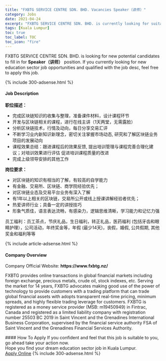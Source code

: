 ```yaml
---
title: "FXBTG SERVICE CENTRE SDN. BHD. Vacancies Speaker（讲师）" 
category: Jobs 
date: 2021-04-24 
excerpt: "FXBTG SERVICE CENTRE SDN. BHD. is currently looking for suitable person to fill in the Speaker（讲师） which positioned at Kuala Lumpur" 
tags: [Kuala Lumpur] 
toc: true 
toc_label: TOC 
toc_icon: "fire" 
--- 
```


<p>FXBTG SERVICE CENTRE SDN. BHD. is looking for new potential candidates to fill in for <b>Speaker（讲师）</b> position. If you currently looking for new education sector job opportunities and qualified with the job desc, feel free to apply this job.
</p>{% include 300-adsense.html %} 
<div><div><h4>Job Description</h4></div><div><div><span><div><p><strong>&#32844;&#20301;&#25551;&#36848;&#65306;</strong></p><ul><li><span>&#23436;&#25104;&#21306;&#22359;&#38142;&#30693;&#35782;&#30340;&#25910;&#38598;&#19982;&#25972;&#29702;&#65292;&#20934;&#22791;&#35838;&#20214;&#26448;&#26009;&#65292;&#35774;&#35745;&#35838;&#31243;&#29615;&#33410;</span></li><li><span>&#24320;&#21457;&#19982;&#21306;&#22359;&#38142;&#30456;&#20851;&#30340;&#35838;&#31243;&#65292;&#36827;&#34892;&#22312;&#32447;&#20027;&#35762;&#65288;1&#22825;&#20004;&#22530;&#65292;&#26080;&#38656;&#38706;&#33080;&#65289;</span></li><li><span>&#20998;&#26512;&#21306;&#22359;&#38142;&#25216;&#26415;&#65292;&#34892;&#24773;&#21450;&#21160;&#21521;&#65292;&#27599;&#26085;&#20998;&#20139;&#20132;&#26131;&#27719;&#35780;</span></li><li><span>&#19981;&#26029;&#23398;&#20064;&#19994;&#20869;&#26032;&#30693;&#35782;&#26032;&#29702;&#24565;&#65292;&#23494;&#20999;&#20851;&#27880;&#25484;&#25569;&#24066;&#22330;&#21160;&#24577;, &#30740;&#31350;&#21644;&#20102;&#35299;&#21306;&#22359;&#38142;&#19994;&#21153;&#39033;&#30446;&#30340;&#21457;&#23637;&#21160;&#21521;</span></li><li><span>&#35838;&#31243;&#25928;&#26524;&#24635;&#32467;&#65306;&#36319;&#36827;&#35838;&#31243;&#21518;&#30340;&#25928;&#26524;&#21453;&#39304;, &#25552;&#20986;&#22521;&#35757;&#31649;&#29702;&#19982;&#35838;&#31243;&#23436;&#21892;&#21512;&#29702;&#21270;&#24314;&#35758;&#65307;&#23545;&#22521;&#35757;&#25928;&#26524;&#36827;&#34892;&#35780;&#20272; &#20419;&#36827;&#22521;&#35757;&#35838;&#31243;&#36136;&#37327;&#30340;&#25913;&#36827;</span></li><li><span>&#23436;&#25104;&#19978;&#32423;&#39046;&#23548;&#23433;&#25490;&#30340;&#20854;&#20182;&#24037;&#20316;</span></li></ul><p><strong>&#23703;&#20301;&#35201;&#27714;&#65306;</strong></p><ul><li><span>&#23545;&#21306;&#22359;&#38142;&#30340;&#30693;&#35782;&#26377;&#30456;&#24403;&#30340;&#20102;&#35299;&#65292;&#26377;&#36739;&#39640;&#30340;&#33258;&#23398;&#33021;&#21147;</span></li><li><span>&#26377;&#37329;&#34701;&#12289;&#20132;&#26131;&#25152;&#12289;&#21306;&#22359;&#38142;&#12289;&#21830;&#23398;&#38498;&#32463;&#39564;&#20248;&#20808;&#65307;</span></li><li><span>&#23545;&#21306;&#22359;&#38142;&#19994;&#24577;&#21450;&#20132;&#26131;&#24179;&#21488;&#19994;&#21153;&#26377;&#28145;&#20837;&#20102;&#35299;</span></li><li><span>&#26377;1&#24180;&#20197;&#19978;&#30456;&#20851;&#30340;&#21306;&#22359;&#38142;&#65292;&#20132;&#26131;&#25152;&#20844;&#24320;&#25110;&#32447;&#19978;&#25480;&#35838;&#35762;&#35299;&#32463;&#39564;&#32773;&#20248;&#20808;&#65307;</span></li><li><span>&#28909;&#29233;&#35762;&#24072;&#34892;&#19994;&#65307;&#20855;&#22791;&#19968;&#23450;&#30340;&#35762;&#25480;&#25216;&#24039;</span></li><li><span>&#24418;&#35937;&#27668;&#36136;&#20339;&#65292;&#35821;&#35328;&#34920;&#36798;&#27969;&#30021;&#65292;&#26377;&#24863;&#26579;&#21147;&#65292;&#36923;&#36753;&#24605;&#32500;&#28165;&#26224;&#65292;&#23398;&#20064;&#33021;&#21147;&#21644;&#35760;&#24518;&#21147;&#24378;</span></li></ul><p>&#21592;&#24037;&#31119;&#21033;&#65306;&#21592;&#24037;&#33590;&#28857;&#65292;&#33410;&#24198;&#31036;&#21697;&#65292;&#29983;&#26085;&#31119;&#21033;&#65292;&#36716;&#27491;&#31036;&#21697;&#65292;&#21307;&#33647;&#31119;&#21033; (&#21253;&#25324;&#29273;&#40831;&#21644;&#30524;&#30555;&#25252;&#29702;&#65289;&#65292;&#20844;&#21496;&#27963;&#21160;&#65292;&#24180;&#32456;&#22870;&#37329;&#31561;&#65292;&#24180;&#20551;&#160;(&#26368;&#23569;14&#22825;)&#65292;&#20007;&#20551;&#65292;&#23130;&#20551;, &#20844;&#20849;&#20551;&#26399;, &#20854;&#20182;&#22870;&#37329;&#21644;&#31119;&#21033;&#31561;&#31561;</p></div></span></div></div></div> 
{% include article-adsense.html %} 
<div><div><h4>Company Overview</h4></div><div><div><span><div><p>Company Official Website:&#160;<strong>https://www.fxbtg.nz/</strong></p><p>FXBTG provides online transactions in global financial markets including foreign exchange, precious metals, crude oil, stock indexes, etc.&#160;Serving the market for 14 years, FXBTG&#160;advocates making good use of the power of technology to provide customers with a trading platform that can trade global financial assets with adopts transparent real-time pricing, minimum spreads, and highly flexible trading leverage for customers.&#160;FXBTG is registered as a money service provider (MSB: m19450949) in Fintrac, Canada and&#160;registered as a limited liability company with registration number 25503 BC 2019 in Saint Vincent and the Grenadines International Business Corporation, supervised by the financial service authority FSA of Saint Vincent and the Grenadines Financial Services Authority.</p></div></span></div></div></div> 
#### How To Apply 
If you confident and feel that this job is suitable to you, go ahead take your action now. <br/> 
Hope you find your dream education sector job in Kuala Lumpur. <br/> 
<a href="https://www.jobstreet.com.my/en/job/speaker（讲师）-4530012?jobId=jobstreet-my-job-4530012" class="btn btn--info" target="_blank" rel="nofollow noopenner">Apply Online</a> 
{% include 300-adsense.html %} 